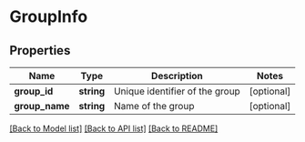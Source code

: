 # GroupInfo

## Properties
Name | Type | Description | Notes
------------ | ------------- | ------------- | -------------
**group_id** | **string** | Unique identifier of the group | [optional] 
**group_name** | **string** | Name of the group | [optional] 

[[Back to Model list]](../README.md#documentation-for-models) [[Back to API list]](../README.md#documentation-for-api-endpoints) [[Back to README]](../README.md)


